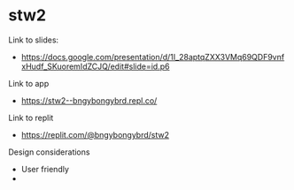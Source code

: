 # stw2
Link to slides:
- https://docs.google.com/presentation/d/1I_28aptqZXX3VMq69QDF9vnfxHudf_SKuoremIdZCJQ/edit#slide=id.p6

Link to app
- https://stw2--bngybongybrd.repl.co/

Link to replit
- https://replit.com/@bngybongybrd/stw2

Design considerations
- User friendly
- 
